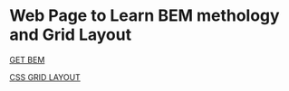 # Web Page to Learn BEM methology and Grid Layout

[GET BEM](http://getbem.com/introduction/)

[CSS GRID LAYOUT](https://developer.mozilla.org/pt-BR/docs/Web/CSS/CSS_Grid_Layout)